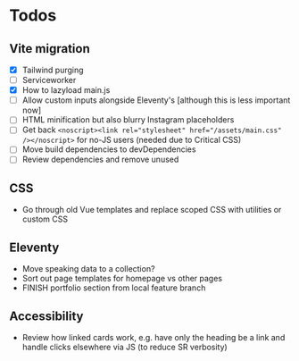 # Todos

## Vite migration

- [x] Tailwind purging
- [ ] Serviceworker
- [x] How to lazyload main.js
- [ ] Allow custom inputs alongside Eleventy's [although this is less important now]
- [ ] HTML minification but also blurry Instagram placeholders
- [ ] Get back `<noscript><link rel="stylesheet" href="/assets/main.css" /></noscript>` for no-JS users (needed due to Critical CSS)
- [ ] Move build dependencies to devDependencies
- [ ] Review dependencies and remove unused

## CSS

- Go through old Vue templates and replace scoped CSS with utilities or custom CSS

## Eleventy

- Move speaking data to a collection?
- Sort out page templates for homepage vs other pages
- FINISH portfolio section from local feature branch

## Accessibility

- Review how linked cards work, e.g. have only the heading be a link and handle clicks elsewhere via JS (to reduce SR verbosity)
